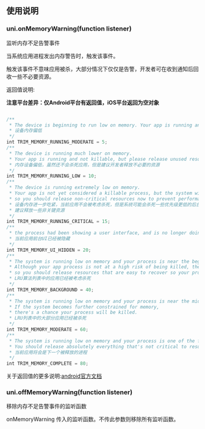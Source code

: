 ## 使用说明

### uni.onMemoryWarning(function listener)

监听内存不足告警事件


当系统应用进程发出内存警告时，触发该事件。

触发该事件不意味应用被杀，大部分情况下仅仅是告警，开发者可在收到通知后回收一些不必要资源。

返回值说明: 

**注意平台差异：仅Android平台有返回值，iOS平台返回为空对象**

```kotlin

/**
 * The device is beginning to run low on memory. Your app is running and not killable.
 * 设备内存偏低
 */
int TRIM_MEMORY_RUNNING_MODERATE = 5;
/**
 * The device is running much lower on memory. 
 * Your app is running and not killable, but please release unused resources to improve system performance (which directly impacts your app's performance).
 * 内存设备偏低，虽然还不会杀死应用，但是建议开发者释放不必要的资源
 */
int TRIM_MEMORY_RUNNING_LOW = 10;
/**
 * The device is running extremely low on memory. 
 * Your app is not yet considered a killable process, but the system will begin killing background processes if apps do not release resources, 
 * so you should release non-critical resources now to prevent performance degradation.
 * 设备内存进一步吃紧，当前应用不会被考虑杀死，但是系统可能会杀死一些优先级更低的后台应用
 * 建议释放一些非关键资源
 */
int TRIM_MEMORY_RUNNING_CRITICAL = 15;
/**
 * the process had been showing a user interface, and is no longer doing so.
 * 当前应用前台UI已经被隐藏
 */
int TRIM_MEMORY_UI_HIDDEN = 20;
/**
 * The system is running low on memory and your process is near the beginning of the LRU list. 
 * Although your app process is not at a high risk of being killed, the system may already be killing processes in the LRU list, 
 * so you should release resources that are easy to recover so your process will remain in the list and resume quickly when the user returns to your app.
 * LRU算法列表中的应用已经被考虑杀死
 */
int TRIM_MEMORY_BACKGROUND = 40;
/**
 * The system is running low on memory and your process is near the middle of the LRU list. 
 * If the system becomes further constrained for memory, 
 * there's a chance your process will be killed.
 * LRU列表中的大部分应用已经被杀死
 */
int TRIM_MEMORY_MODERATE = 60;
/**
 * The system is running low on memory and your process is one of the first to be killed if the system does not recover memory now. 
 * You should release absolutely everything that's not critical to resuming your app state.
 * 当前应用将会是下一个被释放的进程
 */
int TRIM_MEMORY_COMPLETE = 80;

```


关于返回值的更多说明:[android官方文档](https://developer.android.com/reference/android/content/ComponentCallbacks2)

### uni.offMemoryWarning(function listener)

移除内存不足告警事件的监听函数

onMemoryWarning 传入的监听函数。不传此参数则移除所有监听函数。

